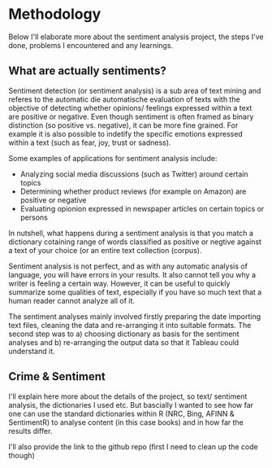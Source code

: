 # Methodology
Below I'll elaborate more about the sentiment analysis project, the steps I've done, problems I encountered and any learnings. 

## What are actually sentiments?
Sentiment detection (or sentiment analysis) is a sub area of text mining and referes to the automatic die automatische evaluation of texts with the objective of detecting whether opinions/ feelings expressed within a text are positive or negative. Even though sentiment is often framed as binary distinction (so positive vs. negative), it can be more fine grained. For example it is also possible to indetify the specific emotions expressed within a text (such as fear, joy, trust or sadness).

Some examples of applications for sentiment analysis include:

- Analyzing social media discussions (such as Twitter) around certain topics 
- Determining whether product reviews (for example on Amazon) are positive or negative
- Evaluating opionion expressed in newspaper articles on certain topics or persons

In nutshell, what happens during a sentiment analysis is that you match a dictionary cotaining range of words classified as positive or negtive against a text of your choice (or an entire text collection (corpus). 


Sentiment analysis is not perfect, and as with any automatic analysis of language, you will have errors in your results. It also cannot tell you why a writer is feeling a certain way. However, it can be useful to quickly summarize some qualities of text, especially if you have so much text that a human reader cannot analyze all of it.

The sentiment analyses mainly involved firstly preparing the date importing text files, cleaning the data and re-arranging it into suitable formats. The second step was to a) choosing dictionary as basis for the sentiment analyses and b) re-arranging the output data so that it Tableau could understand it. 

## Crime & Sentiment
I'll explain here more about the details of the project, so text/ sentiment analysis, the dictionaries I used etc. But bascially I wanted to see how far one can use the standard dictionaries within R (NRC, Bing, AFINN & SentimentR) to analyse content (in this case books) and in how far the results differ.

I'll also provide the link to the github repo (first I need to clean up the code though)
